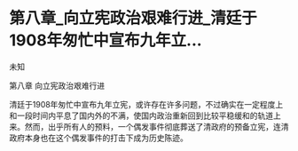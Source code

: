 # 第八章_向立宪政治艰难行进_清廷于1908年匆忙中宣布九年立...

未知

第八章 向立宪政治艰难行进

清廷于1908年匆忙中宣布九年立宪，或许存在许多问题，不过确实在一定程度上和一段时间内平息了国内外的不满，使国内政治重新回到比较平稳缓和的轨道上来。然而，出乎所有人的预料，一个偶发事件彻底葬送了清政府的预备立宪，连清政府本身也在这个偶发事件的打击下成为历史陈迹。